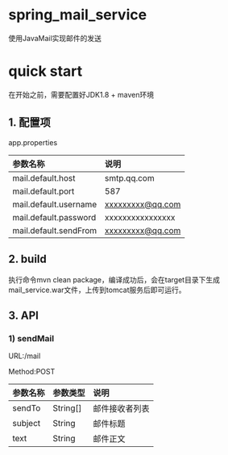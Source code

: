 # spring_mail_service
使用JavaMail实现邮件的发送

# quick start
在开始之前，需要配置好JDK1.8 + maven环境

## 1. 配置项
app.properties

|参数名称|说明|
|:-|:-|
|mail.default.host|smtp.qq.com|
|mail.default.port|587|
|mail.default.username|xxxxxxxxx@qq.com|
|mail.default.password|xxxxxxxxxxxxxxxx|
|mail.default.sendFrom|xxxxxxxxx@qq.com|


## 2. build
执行命令mvn clean package，编译成功后，会在target目录下生成mail_service.war文件，上传到tomcat服务后即可运行。

## 3. API
### 1) sendMail
URL:/mail

Method:POST

|参数名称|参数类型|说明|
|:-|:-|:-|
|sendTo|String[]|邮件接收者列表|
|subject|String|邮件标题|
|text|String|邮件正文|

